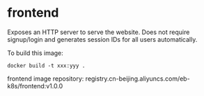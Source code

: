 # frontend
Exposes an HTTP server to serve the website. Does not require signup/login and generates session IDs for all users automatically.

To build this image:
```
docker build -t xxx:yyy .
```
frontend image repository: registry.cn-beijing.aliyuncs.com/eb-k8s/frontend:v1.0.0